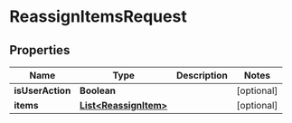 
# ReassignItemsRequest

## Properties
Name | Type | Description | Notes
------------ | ------------- | ------------- | -------------
**isUserAction** | **Boolean** |  |  [optional]
**items** | [**List&lt;ReassignItem&gt;**](ReassignItem.md) |  |  [optional]



